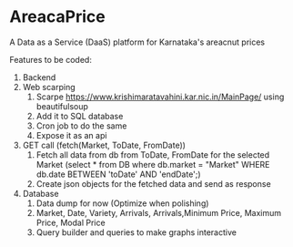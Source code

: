 # AreacaPrice
A Data as a Service (DaaS) platform for Karnataka's areacnut prices


Features to be coded:
1. Backend
  1. Web scarping
     1. Scarpe https://www.krishimaratavahini.kar.nic.in/MainPage/ using beautifulsoup
     2. Add it to SQL database
     3. Cron job to do the same
     4. Expose it as an api
  2. GET call (fetch(Market, ToDate, FromDate))
     1. Fetch all data from db from ToDate, FromDate for the selected Market (select * from DB where db.market = "Market" WHERE db.date BETWEEN 'toDate' AND 'endDate';)
     2. Create json objects for the fetched data and send as response
2. Database
     1. Data dump for now (Optimize when polishing)
     2. Market, Date, Variety, Arrivals, Arrivals,Minimum Price,	Maximum Price,	Modal Price
     3. Query builder and queries to make graphs interactive
